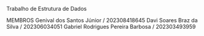 Trabalho de Estrutura de Dados

MEMBROS
Genival dos Santos Júnior / 202308418645
Davi Soares Braz da Silva / 202306034051
Gabriel Rodrigues Pereira Barbosa / 202303493959
